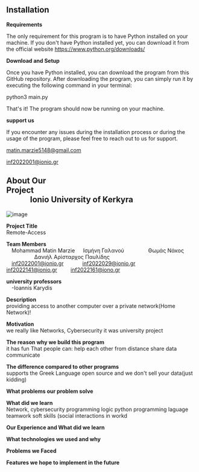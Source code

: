 ## **Installation**

**Requirements**

The only requirement for this program is to have Python installed on your machine. If you don't have Python installed yet, you can download it from the official website https://www.python.org/downloads/

**Download and Setup**

Once you have Python installed, you can download the program from this GitHub repository. After downloading the program, you can simply run it by executing the following command in your terminal:

python3 main.py

That's it! The program should now be running on your machine.


**support us**

If you encounter any issues during the installation process or during the usage of the program, please feel free to reach out to us for support.

matin.marzie5148@gmail.com

inf2022001@ionio.gr


## **About Our Project**&emsp;&emsp;&emsp;&emsp;&emsp;&emsp;&emsp;&emsp;&emsp;&emsp;&emsp;&emsp;&emsp;&emsp;&emsp;&emsp;&emsp;&emsp;&emsp;&emsp;&emsp;&emsp;&emsp;**Ionio University of Kerkyra**

![image](https://github.com/Matin-Marzie/Remote-access/assets/116279956/f2883163-10d5-4d96-aa8a-a33045fdb67e)


**Project Title**<br>
Remote-Access

**Team Members**<br>
&emsp;Mohammad Matin Marzie &emsp; Ισμήνη Γαλανού &emsp;&emsp;&emsp;&emsp; Θωμάς Νάκος &emsp;&emsp;&emsp;&emsp;&emsp; Δανιήλ Αρίσταρχος Παυλίδης<br>
&emsp;inf2022001@ionio.gr &emsp;&emsp;&emsp;   inf2022029@ionio.gr &emsp;&emsp; inf2022141@ionio.gr &emsp;&emsp; inf2022161@iono.gr

**university professors**<br>
&emsp;-Ioannis Karydis


**Description**<br>
providing access to another computer over a private network(Home Network)!

**Motivation**<br>
we really like Networks, Cybersecurity
	it was university project
	
**The reason why we build this program**<br>
it has fun
	That people can:
		help each other from distance
		share data
		communicate
		
**The difference compared to other programs**<br>
supports the Greek Language
	open source and we don't sell your data(just kidding)
	

**What problems our problem solve**<br>

**What did we learn**<br>
Network, cybersecurity
	programming logic
	python programming laguage
	teamwork
	soft skills (social interactions in workd
	

**Our Experience and What did we learn**<br>

**What technologies we used and why**<br>

**Problems we Faced**<br>

**Features we hope to implement in the future**<br>


